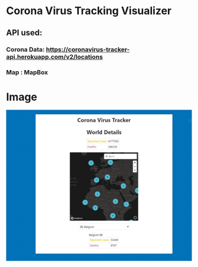  
# Corona Virus Tracking Visualizer
## API used:
### Corona Data: https://coronavirus-tracker-api.herokuapp.com/v2/locations
### Map : MapBox 
# Image
![](coronaTracker.JPG)
